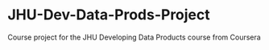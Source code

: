 # JHU-Dev-Data-Prods-Project
Course project for the JHU Developing Data Products course from Coursera
